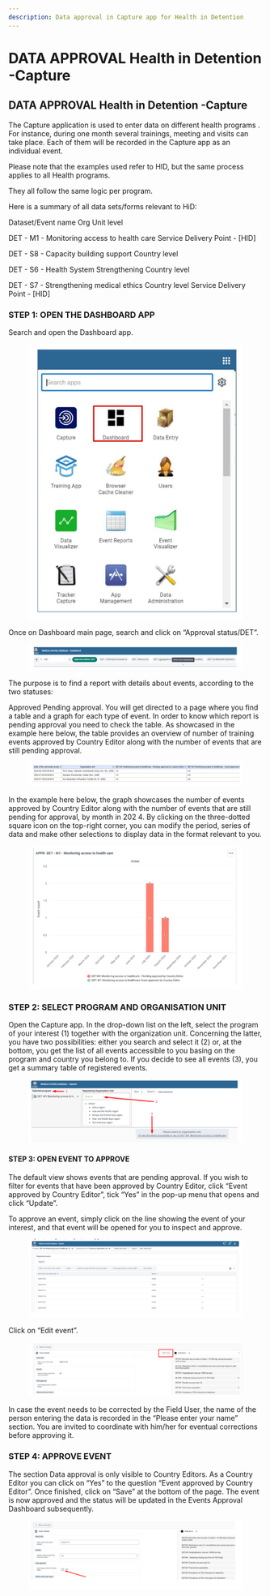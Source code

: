 ```yaml
---
description: Data approval in Capture app for Health in Detention
---
```


# DATA APPROVAL Health in Detention -Capture

## DATA APPROVAL Health in Detention -Capture

The Capture application is used to enter data on different health programs . For instance, during one month several trainings, meeting and visits can take place. Each of them will be recorded in the Capture app as an individual event.

Please note that the examples used refer to HID, but the same process applies to all Health programs.

They all follow the same logic per program.

Here is a summary of all data sets/forms relevant to HiD:&#x20;

Dataset/Event name Org Unit level&#x20;

DET - M1 - Monitoring access to health care Service Delivery Point - \[HID]&#x20;

DET - S8 - Capacity building support Country level&#x20;

DET - S6 - Health System Strengthening Country level&#x20;

DET - S7 - Strengthening medical ethics Country level Service Delivery Point - \[HID]



### STEP 1: OPEN THE DASHBOARD APP&#x20;

Search and open the Dashboard app.

<figure><img src="../../../.gitbook/assets/image (17).png" alt=""><figcaption></figcaption></figure>

Once on Dashboard main page, search and click on “Approval status/DET”.

<figure><img src="../../../.gitbook/assets/image (18).png" alt=""><figcaption></figcaption></figure>

The purpose is to find a report with details about events, according to the two statuses:

Approved Pending approval. You will get directed to a page where you find a table and a graph for each type of event. In order to know which report is pending approval you need to check the table. As showcased in the example here below, the table provides an overview of number of training events approved by Country Editor along with the number of events that are still pending approval.

<figure><img src="../../../.gitbook/assets/image (19).png" alt=""><figcaption></figcaption></figure>

In the example here below, the graph showcases the number of events approved by Country Editor along with the number of events that are still pending for approval, by month in 202 4. By clicking on the three-dotted square icon on the top-right corner, you can modify the period, series of data and make other selections to display data in the format relevant to you.

<figure><img src="../../../.gitbook/assets/image (20).png" alt=""><figcaption></figcaption></figure>

### STEP 2: SELECT PROGRAM AND ORGANISATION UNIT&#x20;

Open the Capture app. In the drop-down list on the left, select the program of your interest (1) together with the organization unit. Concerning the latter, you have two possibilities: either you search and select it (2) or, at the bottom, you get the list of all events accessible to you basing on the program and country you belong to. If you decide to see all events (3), you get a summary table of registered events.

<figure><img src="../../../.gitbook/assets/image (21).png" alt=""><figcaption></figcaption></figure>

#### STEP 3: OPEN EVENT TO APPROVE&#x20;

The default view shows events that are pending approval. If you wish to filter for events that have been approved by Country Editor, click “Event approved by Country Editor”, tick “Yes” in the pop-up menu that opens and click “Update”.

To approve an event, simply click on the line showing the event of your interest, and that event will be opened for you to inspect and approve.

<figure><img src="../../../.gitbook/assets/image (22).png" alt=""><figcaption></figcaption></figure>

Click on “Edit event”.

<figure><img src="../../../.gitbook/assets/image (23).png" alt=""><figcaption></figcaption></figure>

In case the event needs to be corrected by the Field User, the name of the person entering the data is recorded in the “Please enter your name” section. You are invited to coordinate with him/her for eventual corrections before approving it.

### STEP 4: APPROVE EVENT&#x20;

The section Data approval is only visible to Country Editors. As a Country Editor you can click on “Yes” to the question “Event approved by Country Editor”. Once finished, click on “Save” at the bottom of the page. The event is now approved and the status will be updated in the Events Approval Dashboard subsequently.

<figure><img src="../../../.gitbook/assets/image (24).png" alt=""><figcaption></figcaption></figure>

